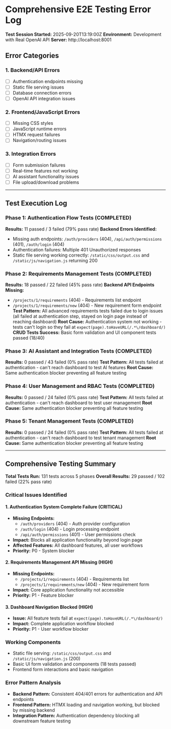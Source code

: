 # Comprehensive E2E Testing Error Log

**Test Session Started:** 2025-09-20T13:19:00Z
**Environment:** Development with Real OpenAI API
**Server:** http://localhost:8001

## Error Categories

### 1. Backend/API Errors
- [ ] Authentication endpoints missing
- [ ] Static file serving issues
- [ ] Database connection errors
- [ ] OpenAI API integration issues

### 2. Frontend/JavaScript Errors
- [ ] Missing CSS styles
- [ ] JavaScript runtime errors
- [ ] HTMX request failures
- [ ] Navigation/routing issues

### 3. Integration Errors
- [ ] Form submission failures
- [ ] Real-time features not working
- [ ] AI assistant functionality issues
- [ ] File upload/download problems

---

## Test Execution Log

### Phase 1: Authentication Flow Tests (COMPLETED)
**Results:** 11 passed / 3 failed (79% pass rate)
**Backend Errors Identified:**
- Missing auth endpoints: `/auth/providers` (404), `/api/auth/permissions` (401), `/auth/login` (404)
- Authentication failures: Multiple 401 Unauthorized responses
- Static file serving working correctly: `/static/css/output.css` and `/static/js/navigation.js` returning 200

### Phase 2: Requirements Management Tests (COMPLETED)
**Results:** 18 passed / 22 failed (45% pass rate)
**Backend API Endpoints Missing:**
- `/projects/1/requirements` (404) - Requirements list endpoint
- `/projects/1/requirements/new` (404) - New requirement form endpoint
**Test Pattern:** All advanced requirements tests failed due to login issues (all failed at authentication step, stayed on login page instead of reaching dashboard)
**Root Cause:** Authentication system not working - tests can't login so they fail at `expect(page).toHaveURL(/.*\/dashboard/)`
**CRUD Tests Success:** Basic form validation and UI component tests passed (18/40)

### Phase 3: AI Assistant and Integration Tests (COMPLETED)
**Results:** 0 passed / 43 failed (0% pass rate)
**Test Pattern:** All tests failed at authentication - can't reach dashboard to test AI features
**Root Cause:** Same authentication blocker preventing all feature testing

### Phase 4: User Management and RBAC Tests (COMPLETED)
**Results:** 0 passed / 24 failed (0% pass rate)
**Test Pattern:** All tests failed at authentication - can't reach dashboard to test user management
**Root Cause:** Same authentication blocker preventing all feature testing

### Phase 5: Tenant Management Tests (COMPLETED)
**Results:** 0 passed / 24 failed (0% pass rate)
**Test Pattern:** All tests failed at authentication - can't reach dashboard to test tenant management
**Root Cause:** Same authentication blocker preventing all feature testing

---

## Comprehensive Testing Summary

**Total Tests Run:** 131 tests across 5 phases
**Overall Results:** 29 passed / 102 failed (22% pass rate)

### Critical Issues Identified

#### 1. Authentication System Complete Failure (CRITICAL)
- **Missing Endpoints:**
  - `/auth/providers` (404) - Auth provider configuration
  - `/auth/login` (404) - Login processing endpoint
  - `/api/auth/permissions` (401) - User permissions check
- **Impact:** Blocks all application functionality beyond login page
- **Affected Features:** All dashboard features, all user workflows
- **Priority:** P0 - System blocker

#### 2. Requirements Management API Missing (HIGH)
- **Missing Endpoints:**
  - `/projects/1/requirements` (404) - Requirements list
  - `/projects/1/requirements/new` (404) - New requirement form
- **Impact:** Core application functionality not accessible
- **Priority:** P1 - Feature blocker

#### 3. Dashboard Navigation Blocked (HIGH)
- **Issue:** All feature tests fail at `expect(page).toHaveURL(/.*\/dashboard/)`
- **Impact:** Complete application workflow blocked
- **Priority:** P1 - User workflow blocker

### Working Components
- Static file serving: `/static/css/output.css` and `/static/js/navigation.js` (200)
- Basic UI form validation and components (18 tests passed)
- Frontend form interactions and basic navigation

### Error Pattern Analysis
- **Backend Pattern:** Consistent 404/401 errors for authentication and API endpoints
- **Frontend Pattern:** HTMX loading and navigation working, but blocked by missing backend
- **Integration Pattern:** Authentication dependency blocking all downstream feature testing
